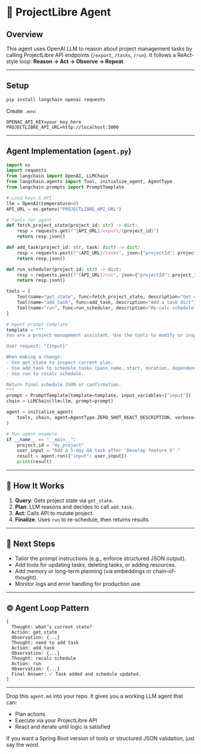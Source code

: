 # 🧠 ProjectLibre Agent

## Overview
This agent uses OpenAI LLM to reason about project management tasks by calling ProjectLibre API endpoints (`/export`, `/tasks`, `/run`). It follows a ReAct-style loop: **Reason → Act → Observe → Repeat**.

---

## Setup

```bash
pip install langchain openai requests
```

Create `.env`:

```
OPENAI_API_KEY=your_key_here
PROJECTLIBRE_API_URL=http://localhost:3000
```

---

## Agent Implementation (`agent.py`)

```python
import os
import requests
from langchain import OpenAI, LLMChain
from langchain.agents import Tool, initialize_agent, AgentType
from langchain.prompts import PromptTemplate

# Load keys & API
llm = OpenAI(temperature=0)
API_URL = os.getenv("PROJECTLIBRE_API_URL")

# Tools for agent
def fetch_project_state(project_id: str) -> dict:
    resp = requests.get(f"{API_URL}/export/{project_id}")
    return resp.json()

def add_task(project_id: str, task: dict) -> dict:
    resp = requests.post(f"{API_URL}/tasks", json={"projectId": project_id, "task": task})
    return resp.json()

def run_scheduler(project_id: str) -> dict:
    resp = requests.post(f"{API_URL}/run", json={"projectId": project_id})
    return resp.json()

tools = [
    Tool(name="get_state", func=fetch_project_state, description="Get current project JSON"),
    Tool(name="add_task", func=add_task, description="Add a task dict"),
    Tool(name="run", func=run_scheduler, description="Re-calc schedule")
]

# Agent prompt template
template = """
You are a project management assistant. Use the tools to modify or inspect the project.

User request: "{input}"

When making a change:
- Use get_state to inspect current plan.
- Use add_task to schedule tasks (pass name, start, duration, dependencies).
- Use run to recalc schedule.

Return final schedule JSON or confirmation.
"""
prompt = PromptTemplate(template=template, input_variables=["input"])
chain = LLMChain(llm=llm, prompt=prompt)

agent = initialize_agent(
    tools, chain, agent=AgentType.ZERO_SHOT_REACT_DESCRIPTION, verbose=True
)

# Run agent example
if __name__ == "__main__":
    project_id = "my_project"
    user_input = "Add a 5-day QA task after 'Develop feature X'."
    result = agent.run({"input": user_input})
    print(result)
```

---

## 🧩 How It Works

1. **Query**: Gets project state via `get_state`.
2. **Plan**: LLM reasons and decides to call `add_task`.
3. **Act**: Calls API to mutate project.
4. **Finalize**: Uses `run` to re-schedule, then returns results.

---

## 🔧 Next Steps

* Tailor the prompt instructions (e.g., enforce structured JSON output).
* Add tools for updating tasks, deleting tasks, or adding resources.
* Add memory or long-term planning (via embeddings or chain-of-thought).
* Monitor logs and error handling for production use.

---

## ⚙️ Agent Loop Pattern

```
[
  Thought: what’s current state?
  Action: get_state
  Observation: {...}
  Thought: need to add task
  Action: add_task
  Observation: {...}
  Thought: recalc schedule
  Action: run
  Observation: {...}
  Final Answer: ✅ Task added and schedule updated.
]
```

---

Drop this `agent.md` into your repo. It gives you a working LLM agent that can:

* Plan actions
* Execute via your ProjectLibre API
* React and iterate until logic is satisfied

If you want a Spring Boot version of tools or structured JSON validation, just say the word.
